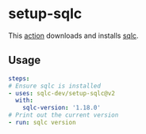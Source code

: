 # setup-sqlc

This [action](https://docs.github.com/actions) downloads and installs [sqlc](https://sqlc.dev).

## Usage

```yaml
steps:
# Ensure sqlc is installed
- uses: sqlc-dev/setup-sqlc@v2
  with:
    sqlc-version: '1.18.0'
# Print out the current version
- run: sqlc version
```

